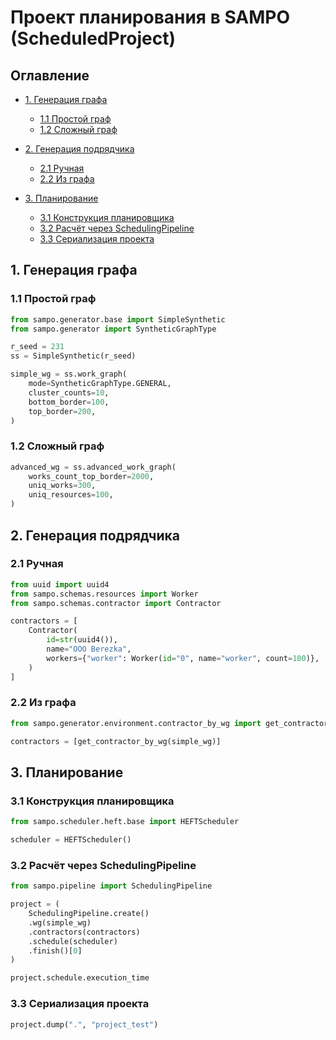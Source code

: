 # Проект планирования в SAMPO (ScheduledProject)

## Оглавление

* [1. Генерация графа](#1-генерация-графа)

  * [1.1 Простой граф](#11-простой-граф)
  * [1.2 Сложный граф](#12-сложный-граф)
* [2. Генерация подрядчика](#2-генерация-подрядчика)

  * [2.1 Ручная](#21-ручная)
  * [2.2 Из графа](#22-из-графа)
* [3. Планирование](#3-планирование)

  * [3.1 Конструкция планировщика](#31-конструкция-планировщика)
  * [3.2 Расчёт через SchedulingPipeline](#32-расчёт-через-schedulingpipeline)
  * [3.3 Сериализация проекта](#33-сериализация-проекта)

## 1. Генерация графа

### 1.1 Простой граф

```python
from sampo.generator.base import SimpleSynthetic
from sampo.generator import SyntheticGraphType

r_seed = 231
ss = SimpleSynthetic(r_seed)

simple_wg = ss.work_graph(
    mode=SyntheticGraphType.GENERAL,
    cluster_counts=10,
    bottom_border=100,
    top_border=200,
)
```

### 1.2 Сложный граф

```python
advanced_wg = ss.advanced_work_graph(
    works_count_top_border=2000,
    uniq_works=300,
    uniq_resources=100,
)
```

## 2. Генерация подрядчика

### 2.1 Ручная

```python
from uuid import uuid4
from sampo.schemas.resources import Worker
from sampo.schemas.contractor import Contractor

contractors = [
    Contractor(
        id=str(uuid4()),
        name="OOO Berezka",
        workers={"worker": Worker(id="0", name="worker", count=100)},
    )
]
```

### 2.2 Из графа

```python
from sampo.generator.environment.contractor_by_wg import get_contractor_by_wg

contractors = [get_contractor_by_wg(simple_wg)]
```

## 3. Планирование

### 3.1 Конструкция планировщика

```python
from sampo.scheduler.heft.base import HEFTScheduler

scheduler = HEFTScheduler()
```

### 3.2 Расчёт через SchedulingPipeline

```python
from sampo.pipeline import SchedulingPipeline

project = (
    SchedulingPipeline.create()
    .wg(simple_wg)
    .contractors(contractors)
    .schedule(scheduler)
    .finish()[0]
)

project.schedule.execution_time
```

### 3.3 Сериализация проекта

```python
project.dump(".", "project_test")
```
